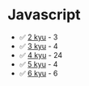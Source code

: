 # Javascript
* :white_check_mark: [2 kyu](/codewars/solutions/javascript/2%20kyu) - 3
* :white_check_mark: [3 kyu](/codewars/solutions/javascript/3%20kyu) - 4
* :white_check_mark: [4 kyu](/codewars/solutions/javascript/4%20kyu) - 24
* :white_check_mark: [5 kyu](/codewars/solutions/javascript/5%20kyu) - 4
* :white_check_mark: [6 kyu](/codewars/solutions/javascript/6%20kyu) - 6